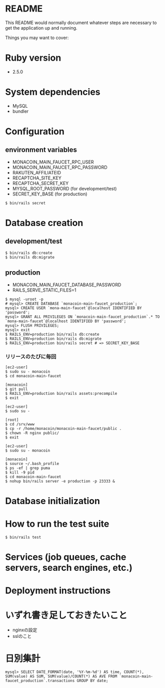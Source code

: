 # README

This README would normally document whatever steps are necessary to get the
application up and running.

Things you may want to cover:

# Ruby version
- 2.5.0

# System dependencies
- MySQL
- bundler

# Configuration
## environment variables
- MONACOIN_MAIN_FAUCET_RPC_USER
- MONACOIN_MAIN_FAUCET_RPC_PASSWORD
- RAKUTEN_AFFILIATEID
- RECAPTCHA_SITE_KEY
- RECAPTCHA_SECRET_KEY
- MYSQL_ROOT_PASSWORD (for development/test)
- SECRET_KEY_BASE (for production)
```
$ bin/rails secret
```

# Database creation
## development/test
```
$ bin/rails db:create
$ bin/rails db:migrate
```

## production
- MONACOIN_MAIN_FAUCET_DATABASE_PASSWORD
- RAILS_SERVE_STATIC_FILES=1

```
$ mysql -uroot -p
# mysql> CREATE DATABASE `monacoin-main-faucet_production`;
mysql> CREATE USER `mona-main-faucet`@localhost IDENTIFIED BY 'password';
mysql> GRANT ALL PRIVILEGES ON `monacoin-main-faucet_production`.* TO `mona-main-faucet`@localhost IDENTIFIED BY 'password';
mysql> FLUSH PRIVILEGES;
mysql> exit
$ RAILS_ENV=production bin/rails db:create
$ RAILS_ENV=production bin/rails db:migrate
$ RAILS_ENV=production bin/rails secret # => SECRET_KEY_BASE
```

### リリースのたびに毎回
```
[ec2-user]
$ sudo su - monacoin
$ cd monacoin-main-faucet

[monacoin]
$ git pull
$ RAILS_ENV=production bin/rails assets:precompile
$ exit

[ec2-user]
$ sudo su -

[root]
$ cd /srv/www
$ cp -r /home/monacoin/monacoin-main-faucet/public .
$ chown -R nginx public/
$ exit

[ec2-user]
$ sudo su - monacoin

[monacoin]
$ source ~/.bash_profile
$ ps -ef | grep puma
$ kill -9 pid
$ cd monacoin-main-faucet
$ nohup bin/rails server -e production -p 23333 &
```



# Database initialization

# How to run the test suite

```
$ bin/rails test
```

# Services (job queues, cache servers, search engines, etc.)

# Deployment instructions

# いずれ書き足しておきたいこと
- nginxの設定
- sslのこと

# 日別集計

```
mysql> SELECT DATE_FORMAT(date, '%Y-%m-%d') AS time, COUNT(*), SUM(value) AS SUM, SUM(value)/COUNT(*) AS AVE FROM `monacoin-main-faucet_production`.transactions GROUP BY date;
```